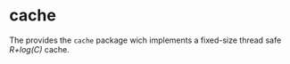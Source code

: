 # cache

The provides the `cache` package wich implements a fixed-size thread safe *R+log(C)* cache.

